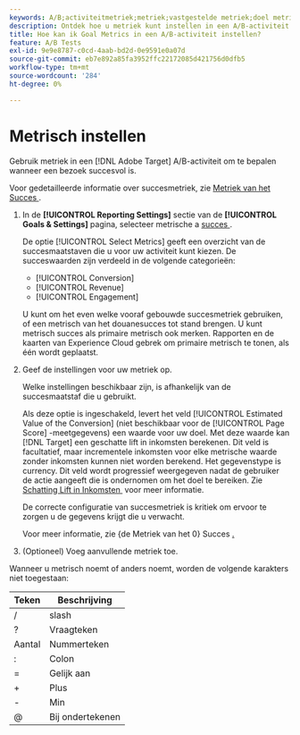```yaml
---
keywords: A/B;activiteitmetriek;metriek;vastgestelde metriek;doel metrisch;activiteitenmontages;succes metrisch;omzetting;opbrengst;overeenkomst
description: Ontdek hoe u metriek kunt instellen in een A/B-activiteit om te bepalen of een bezoek succesvol is, inclusief [!UICONTROL Conversion] , [!UICONTROL Revenue] en [!UICONTROL Engagement] .
title: Hoe kan ik Goal Metrics in een A/B-activiteit instellen?
feature: A/B Tests
exl-id: 9e9e8787-c0cd-4aab-bd2d-0e9591e0a07d
source-git-commit: eb7e892a85fa3952ffc22172085d421756d0dfb5
workflow-type: tm+mt
source-wordcount: '284'
ht-degree: 0%

---
```


# Metrisch instellen

Gebruik metriek in een [!DNL Adobe Target] A/B-activiteit om te bepalen wanneer een bezoek succesvol is.

Voor gedetailleerde informatie over succesmetriek, zie [&#x200B; Metriek van het Succes &#x200B;](/help/main/c-activities/r-success-metrics/success-metrics.md#reference_D011575C85DA48E989A244593D9B9924).

1. In de **[!UICONTROL Reporting Settings]** sectie van de **[!UICONTROL Goals & Settings]** pagina, selecteer metrische a [&#x200B; succes &#x200B;](/help/main/c-activities/r-success-metrics/success-metrics.md#reference_D011575C85DA48E989A244593D9B9924).

   De optie [!UICONTROL Select Metrics] geeft een overzicht van de succesmaatstaven die u voor uw activiteit kunt kiezen. De succeswaarden zijn verdeeld in de volgende categorieën:

   * [!UICONTROL Conversion]
   * [!UICONTROL Revenue]
   * [!UICONTROL Engagement]

   U kunt om het even welke vooraf gebouwde succesmetriek gebruiken, of een metrisch van het douanesucces tot stand brengen. U kunt metrisch succes als primaire metrisch ook merken. Rapporten en de kaarten van Experience Cloud gebrek om primaire metrisch te tonen, als één wordt geplaatst.

1. Geef de instellingen voor uw metriek op.

   Welke instellingen beschikbaar zijn, is afhankelijk van de succesmaatstaf die u gebruikt.

   Als deze optie is ingeschakeld, levert het veld [!UICONTROL Estimated Value of the Conversion] (niet beschikbaar voor de [!UICONTROL Page Score] -meetgegevens) een waarde voor uw doel. Met deze waarde kan [!DNL Target] een geschatte lift in inkomsten berekenen. Dit veld is facultatief, maar incrementele inkomsten voor elke metrische waarde zonder inkomsten kunnen niet worden berekend. Het gegevenstype is currency. Dit veld wordt progressief weergegeven nadat de gebruiker de actie aangeeft die is ondernomen om het doel te bereiken. Zie [&#x200B; Schatting Lift in Inkomsten &#x200B;](/help/main/administrating-target/r-target-account-preferences/estimating-lift-in-revenue.md) voor meer informatie.

   De correcte configuratie van succesmetriek is kritiek om ervoor te zorgen u de gegevens krijgt die u verwacht.

   Voor meer informatie, zie {de Metriek van het 0} Succes [.](/help/main/c-activities/r-success-metrics/success-metrics.md#reference_D011575C85DA48E989A244593D9B9924)

1. (Optioneel) Voeg aanvullende metriek toe.

Wanneer u metrisch noemt of anders noemt, worden de volgende karakters niet toegestaan:

| Teken | Beschrijving |
|--- |--- |
| / | slash |
| ? | Vraagteken |
| Aantal | Nummerteken |
| : | Colon |
| = | Gelijk aan |
| + | Plus |
| - | Min |
| @ | Bij ondertekenen |
